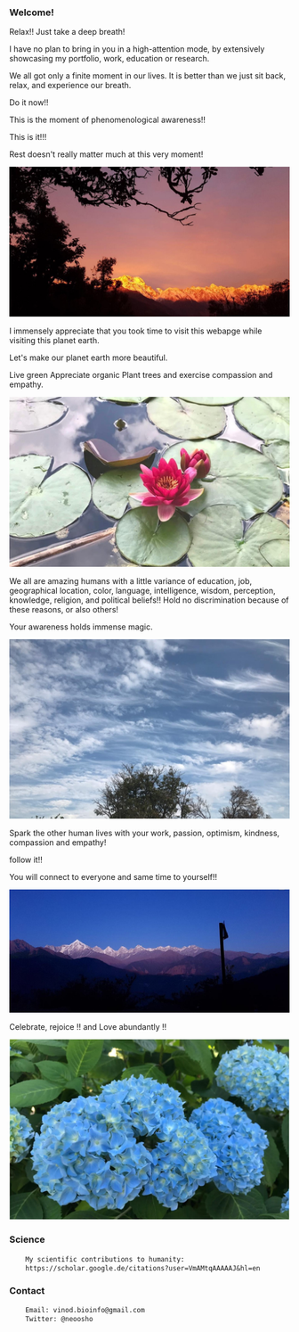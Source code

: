 ### Welcome! 

Relax!! Just take a deep breath! 

I have no plan to bring in you in a high-attention mode, by extensively showcasing my portfolio, work, education or research. 

We all got only a finite moment in our lives. It is better than we just sit back, relax, and experience our breath. 

Do it now!!

This is the moment of phenomenological awareness!!

This is it!!! 

Rest doesn't really matter much at this very moment!

![image](/vv.jpeg)


I immensely appreciate that you took time to visit this webapge while visiting this planet earth. 

Let's make our planet earth more beautiful. 

Live green
Appreciate organic
Plant trees 
and 
exercise compassion and empathy. 

![image](/vv2.jpeg)


We all are amazing humans with a little variance of education, job, geographical location, color, language, intelligence, wisdom, perception, knowledge, religion, and political beliefs!! Hold no discrimination because of these reasons, or also others! 

Your awareness holds immense magic. 

![image](/vv3.jpeg)


Spark the other human lives with your work, passion, optimism, kindness, compassion and empathy! 



follow it!! 


You will connect to everyone and same time to yourself!! 

![image](/vv4.jpeg)


Celebrate, rejoice !! 
and 
Love abundantly !!

![image](/vv5.jpeg)


### Science
        My scientific contributions to humanity: 
        https://scholar.google.de/citations?user=VmAMtqAAAAAJ&hl=en


### Contact
        Email: vinod.bioinfo@gmail.com
        Twitter: @neoosho
